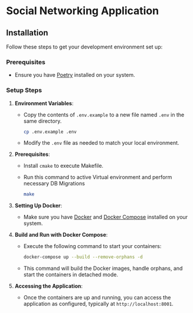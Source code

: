 # Social Networking Application

## Installation

Follow these steps to get your development environment set up:

### Prerequisites

- Ensure you have [Poetry](https://python-poetry.org/docs/#installation) installed on your system.

### Setup Steps

1. **Environment Variables**:

   - Copy the contents of `.env.example` to a new file named `.env` in the same directory.
     ```bash
     cp .env.example .env
     ```
   - Modify the `.env` file as needed to match your local environment.

2. **Prerequisites**:
   - Install `cmake` to execute Makefile.
   - Run this command to active Virtual environment and perform necessary DB Migrations

     ```bash
     make
     ```

3. **Setting Up Docker**:

   - Make sure you have [Docker](https://docs.docker.com/get-docker/) and [Docker Compose](https://docs.docker.com/compose/install/) installed on your system.

4. **Build and Run with Docker Compose**:

   - Execute the following command to start your containers:
     ```bash
     docker-compose up --build --remove-orphans -d
     ```
   - This command will build the Docker images, handle orphans, and start the containers in detached mode.

5. **Accessing the Application**:
   - Once the containers are up and running, you can access the application as configured, typically at `http://localhost:8001`.
